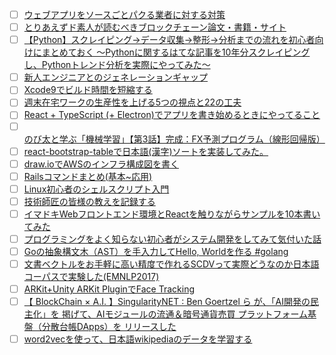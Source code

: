 - [ ] [ウェブアプリをソースごとパクる業者に対する対策](http://qiita.com/kacchan6@github/items/d8576ab6b3c16cf670ca?utm_campaign=popular_items&utm_medium=referral&utm_source=popular_items) 
- [ ] [とりあえずド素人が読むべきブロックチェーン論文・書籍・サイト](http://qiita.com/onokatio/items/7db58947b05c17d1f44e?utm_campaign=popular_items&utm_medium=referral&utm_source=popular_items) 
- [ ] [【Python】スクレイピング→データ収集→整形→分析までの流れを初心者向けにまとめておく ～Pythonに関するはてな記事を10年分スクレイピングし、Pythonトレンド分析を実際にやってみた～](http://qiita.com/kkdmgs110/items/954267e168233ee3028e?utm_campaign=popular_items&utm_medium=referral&utm_source=popular_items) 
- [ ] [新人エンジニアとのジェネレーションギャップ](http://qiita.com/newta/items/818e4a0e972c504f40bd?utm_campaign=popular_items&utm_medium=referral&utm_source=popular_items) 
- [ ] [Xcode9でビルド時間を短縮する](http://qiita.com/sgr-ksmt/items/5aeac66787e6f526b930?utm_campaign=popular_items&utm_medium=referral&utm_source=popular_items) 
- [ ] [週末在宅ワークの生産性を上げる5つの視点と22の工夫](http://qiita.com/Akira-Isegawa/items/ab7d6b5db65dc830bb62?utm_campaign=popular_items&utm_medium=referral&utm_source=popular_items) 
- [ ] [React + TypeScript (+ Electron)でアプリを書き始めるときにやってること](http://qiita.com/azu/items/a149501ca1b5864000a3?utm_campaign=popular_items&utm_medium=referral&utm_source=popular_items) 
- [ ] [のび太と学ぶ「機械学習」【第3話】完成：FX予測プログラム（線形回帰版）](http://qiita.com/sugulu/items/5c1b03cd445f27fd3e28?utm_campaign=popular_items&utm_medium=referral&utm_source=popular_items) 
- [ ] [react-bootstrap-tableで日本語(漢字)ソートを実装してみた。](http://qiita.com/gcmae/items/dc60b311b1d9f459aa3a?utm_campaign=popular_items&utm_medium=referral&utm_source=popular_items) 
- [ ] [draw.ioでAWSのインフラ構成図を書く](http://qiita.com/nave-m/items/68425f476b254a1a47b0?utm_campaign=popular_items&utm_medium=referral&utm_source=popular_items) 
- [ ] [Railsコマンドまとめ(基本~応用)](http://qiita.com/gcyagyu/items/dea818095feed81f66c0?utm_campaign=popular_items&utm_medium=referral&utm_source=popular_items) 
- [ ] [Linux初心者のシェルスクリプト入門](http://qiita.com/lrf141/items/6c01d2f7afff79cd7286?utm_campaign=popular_items&utm_medium=referral&utm_source=popular_items) 
- [ ] [技術師匠の皆様の教えを記録する](http://qiita.com/TsuyoshiUshio@github/items/b9ae6e3a4ee63da66cd1?utm_campaign=popular_items&utm_medium=referral&utm_source=popular_items) 
- [ ] [イマドキWebフロントエンド環境とReactを触りながらサンプルを10本書いてみた](http://qiita.com/akimach/items/af3ba7841bcb789b75a5?utm_campaign=popular_items&utm_medium=referral&utm_source=popular_items) 
- [ ] [プログラミングをよく知らない初心者がシステム開発をしてみて気付いた話](http://qiita.com/minakenty321/items/da213cac83bce9884a67?utm_campaign=popular_items&utm_medium=referral&utm_source=popular_items) 
- [ ] [Goの抽象構文木（AST）を手入力してHello, Worldを作る #golang](http://qiita.com/tenntenn/items/0cbc6f1f00dc579fcd8c?utm_campaign=popular_items&utm_medium=referral&utm_source=popular_items) 
- [ ] [文書ベクトルをお手軽に高い精度で作れるSCDVって実際どうなのか日本語コーパスで実験した(EMNLP2017)](http://qiita.com/fufufukakaka/items/a7316273908a7c400868?utm_campaign=popular_items&utm_medium=referral&utm_source=popular_items) 
- [ ] [ARKit+Unity ARKit PluginでFace Tracking](http://qiita.com/mybdesign/items/65a11d289c8fb5c4ae57?utm_campaign=popular_items&utm_medium=referral&utm_source=popular_items) 
- [ ] [【 BlockChain × A.I. 】SingularityNET : Ben Goertzel ら が、「AI開発の民主化」を 掲げて、AIモジュールの流通＆暗号通貨売買 プラットフォーム基盤（分散台帳DApps）を リリースした](http://qiita.com/HirofumiYashima/items/2ad4e469b561f91af286?utm_campaign=popular_items&utm_medium=referral&utm_source=popular_items) 
- [ ] [word2vecを使って、日本語wikipediaのデータを学習する](http://qiita.com/tsuruchan/items/7d3af5c5e9182230db4e?utm_campaign=popular_items&utm_medium=referral&utm_source=popular_items) 
